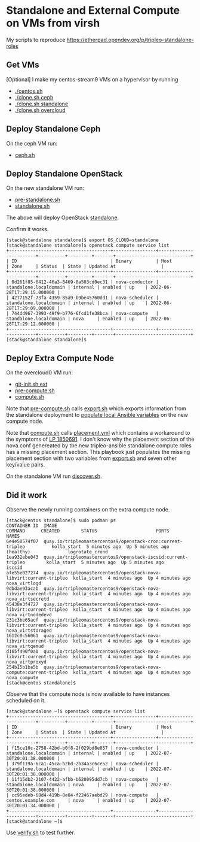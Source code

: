 # Standalone and External Compute on VMs from virsh

My scripts to reproduce https://etherpad.opendev.org/p/tripleo-standalone-roles

## Get VMs

[Optional] I make my centos-stream9 VMs on a hypervisor by running
- [./centos.sh](https://github.com/fultonj/tripleo-laptop/blob/master/centos.sh)
- [./clone.sh ceph](https://github.com/fultonj/tripleo-laptop/blob/master/clone.sh)
- [./clone.sh standalone](https://github.com/fultonj/tripleo-laptop/blob/master/clone.sh)
- [./clone.sh overcloud](https://github.com/fultonj/tripleo-laptop/blob/master/clone.sh)

## Deploy Standalone Ceph

On the ceph VM run:

- [ceph.sh](ceph.sh)

## Deploy Standalone OpenStack

On the new standalone VM run:

- [pre-standalone.sh](pre-standalone.sh)
- [standalone.sh](standalone.sh)

The above will deploy OpenStack
[standalone](https://docs.openstack.org/project-deploy-guide/tripleo-docs/latest/deployment/standalone.html).

Confirm it works.
```
[stack@standalone standalone]$ export OS_CLOUD=standalone
[stack@standalone standalone]$ openstack compute service list
+--------------------------------------+----------------+------------------------+----------+---------+-------+----------------------------+
| ID                                   | Binary         | Host                   | Zone     | Status  | State | Updated At                 |
+--------------------------------------+----------------+------------------------+----------+---------+-------+----------------------------+
| 0d261f85-6412-46a3-8469-8a503cd0ec31 | nova-conductor | standalone.localdomain | internal | enabled | up    | 2022-06-28T17:29:15.000000 |
| 4277152f-73fa-4359-85a9-b9be45760dd1 | nova-scheduler | standalone.localdomain | internal | enabled | up    | 2022-06-28T17:29:09.000000 |
| 744dd967-3993-49f9-b776-6fcd1fe38bca | nova-compute   | standalone.localdomain | nova     | enabled | up    | 2022-06-28T17:29:12.000000 |
+--------------------------------------+----------------+------------------------+----------+---------+-------+----------------------------+
[stack@standalone standalone]$ 
```

## Deploy Extra Compute Node

On the overcloud0 VM run:

- [git-init.sh ext](../init/git-init.sh)
- [pre-compute.sh](pre-compute.sh)
- [compute.sh](compute.sh)

Note that [pre-compute.sh](pre-compute.sh) calls [export.sh](export.sh)
which exports information from the standalone deployment to
[populate local Ansible variables](https://github.com/fultonj/zed/commit/3be4554ad67a7885c5feea15dda9b806b4681031)
on the new compute node.

Note that [compute.sh](compute.sh) calls [placement.yml](placement.yml)
which contains a workaround to the symptoms of 
[LP 1850691](https://bugs.launchpad.net/charm-nova-cell-controller/+bug/1850691).
I don't know why the placement section of the nova.conf genereated
by the new tripleo-ansible standalone compute roles has a missing
placement section. This playbook just populates the missing placement
section with two variables from [export.sh](export.sh) and seven
other key/value pairs.

On the standalone VM run [discover.sh](discover.sh).

## Did it work

Observe the newly running containers on the extra compute node.
```
[stack@centos standalone]$ sudo podman ps
CONTAINER ID  IMAGE                                                                COMMAND      CREATED        STATUS                      PORTS       NAMES
6e4e50574f07  quay.io/tripleomastercentos9/openstack-cron:current-tripleo          kolla_start  5 minutes ago  Up 5 minutes ago (healthy)              logrotate_crond
1ea932ebe043  quay.io/tripleomastercentos9/openstack-iscsid:current-tripleo        kolla_start  5 minutes ago  Up 5 minutes ago                        iscsid
afe55e027274  quay.io/tripleomastercentos9/openstack-nova-libvirt:current-tripleo  kolla_start  4 minutes ago  Up 4 minutes ago                        nova_virtlogd
9dbdae93acab  quay.io/tripleomastercentos9/openstack-nova-libvirt:current-tripleo  kolla_start  4 minutes ago  Up 4 minutes ago                        nova_virtsecretd
45438e3f4727  quay.io/tripleomastercentos9/openstack-nova-libvirt:current-tripleo  kolla_start  4 minutes ago  Up 4 minutes ago                        nova_virtnodedevd
231c3be65acf  quay.io/tripleomastercentos9/openstack-nova-libvirt:current-tripleo  kolla_start  4 minutes ago  Up 4 minutes ago                        nova_virtstoraged
1612c0c56061  quay.io/tripleomastercentos9/openstack-nova-libvirt:current-tripleo  kolla_start  4 minutes ago  Up 4 minutes ago                        nova_virtqemud
d165f490f0a0  quay.io/tripleomastercentos9/openstack-nova-libvirt:current-tripleo  kolla_start  4 minutes ago  Up 4 minutes ago                        nova_virtproxyd
254b15b1ba5b  quay.io/tripleomastercentos9/openstack-nova-compute:current-tripleo  kolla_start  4 minutes ago  Up 4 minutes ago                        nova_compute
[stack@centos standalone]$ 
```

Observe that the compute node is now available to have instances
scheduled on it.

```
[stack@standalone ~]$ openstack compute service list
+--------------------------------------+----------------+------------------------+----------+---------+-------+----------------------------+
| ID                                   | Binary         | Host                   | Zone     | Status  | State | Updated At                 |
+--------------------------------------+----------------+------------------------+----------+---------+-------+----------------------------+
| f15ce10c-2758-42bd-b0f8-2f029bd8e857 | nova-conductor | standalone.localdomain | internal | enabled | up    | 2022-07-30T20:01:38.000000 |
| 379f119a-6ca1-45ca-b2bd-2b34a3c6ce52 | nova-scheduler | standalone.localdomain | internal | enabled | up    | 2022-07-30T20:01:38.000000 |
| 11f15db2-2107-4422-afbb-b620095dd7cb | nova-compute   | standalone.localdomain | nova     | enabled | up    | 2022-07-30T20:01:38.000000 |
| cc95edeb-68d4-419b-8e84-f22467aebd29 | nova-compute   | centos.example.com     | nova     | enabled | up    | 2022-07-30T20:01:34.000000 |
+--------------------------------------+----------------+------------------------+----------+---------+-------+----------------------------+
[stack@standalone ~]$
```

Use [verify.sh](verify.sh) to test further.
